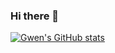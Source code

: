 ### Hi there 👋

<!--
**usergwen/usergwen** is a ✨ _special_ ✨ repository because its `README.md` (this file) appears on your GitHub profile.

Here are some ideas to get you started:

- 🔭 I’m currently working on ...
- 🌱 I’m currently learning ...
- 👯 I’m looking to collaborate on ...
- 🤔 I’m looking for help with ...
- 💬 Ask me about ...
- 📫 How to reach me: ...
- 😄 Pronouns: ...
- ⚡ Fun fact: ...
-->

<!--
- Github Stats Card
- [![Top Langs](https://github-readme-stats.vercel.app/api/top-langs/?username=usergwen&layout=compact)](https://github.com/anuraghazra/github-readme-stats)
-->

[![Gwen's GitHub stats](https://github-readme-stats.vercel.app/api?username=usergwen&show_icons=true&theme=graywhite)](https://github.com/anuraghazra/github-readme-stats)


